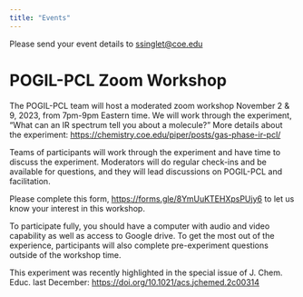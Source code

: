 ```yaml
---
title: "Events"
---
```


Please send your event details to ssinglet@coe.edu


# POGIL-PCL Zoom Workshop

The POGIL-PCL team will host a moderated zoom workshop November 2 & 9, 2023, from 7pm-9pm Eastern time. We will work through the experiment, &ldquo;What can an IR spectrum tell you about a molecule?&rdquo; More details about the experiment: <https://chemistry.coe.edu/piper/posts/gas-phase-ir-pcl/>

Teams of participants will work through the experiment and have time to discuss the experiment. Moderators will do regular check-ins and be available for questions, and they will lead discussions on POGIL-PCL and facilitation.

Please complete this form, <https://forms.gle/8YmUuKTEHXpsPUjy6> to let us know your interest in this workshop.

To participate fully, you should have a computer with audio and video capability as well as access to Google drive. To get the most out of the experience, participants will also complete pre-experiment questions outside of the workshop time.

This experiment was recently highlighted in the special issue of J. Chem. Educ. last December: <https://doi.org/10.1021/acs.jchemed.2c00314>


